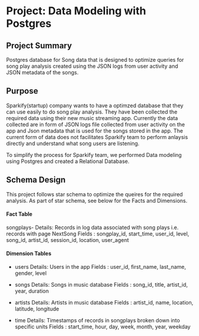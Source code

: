 # Project: Data Modeling with Postgres
## Project Summary
Postgres database for Song data that is designed to optimize queries for song play analysis created using the JSON logs from user activity and JSON metadata of the songs.

## Purpose
Sparkify(startup) company wants to have a optimzed database that they can use easily to do song play analysis. They have been collected the required data using their new music streaming app.
Currently the data collected are in form of JSON logs file collected from user activity on the app and Json metadata that is used for the songs stored in the app. The current form of data does not facilitates Sparkify team to perform anlaysis directly and understand what song users are listening.

To simplify the process for Sparkify team, we performed Data modeling using Postgres and created a Relational Database.

## Schema Design
This project follows star schema to optimize the queires for the required analysis. As part of star schema, see below for the Facts and Dimensions.

#### Fact Table
songplays-
    Details: Records in log data associated with song plays i.e. records with page NextSong
    Fields : songplay_id, start_time, user_id, level, song_id, artist_id, session_id, location, user_agent

#### Dimension Tables
- users
    Details: Users in the app
    Fields : user_id, first_name, last_name, gender, level

- songs
    Details: Songs in music database
    Fields : song_id, title, artist_id, year, duration

- artists 
    Details: Artists in music database
    Fields : artist_id, name, location, latitude, longitude

- time 
    Details: Timestamps of records in songplays broken down into specific units
    Fields : start_time, hour, day, week, month, year, weekday
